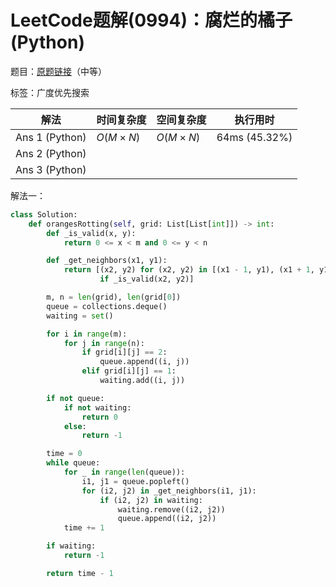# LeetCode题解(0994)：腐烂的橘子(Python)

题目：[原题链接](https://leetcode-cn.com/problems/rotting-oranges/)（中等）

标签：广度优先搜索

| 解法           | 时间复杂度 | 空间复杂度 | 执行用时      |
| -------------- | ---------- | ---------- | ------------- |
| Ans 1 (Python) | $O(M×N)$   | $O(M×N)$   | 64ms (45.32%) |
| Ans 2 (Python) |            |            |               |
| Ans 3 (Python) |            |            |               |

解法一：

```python
class Solution:
    def orangesRotting(self, grid: List[List[int]]) -> int:
        def _is_valid(x, y):
            return 0 <= x < m and 0 <= y < n

        def _get_neighbors(x1, y1):
            return [(x2, y2) for (x2, y2) in [(x1 - 1, y1), (x1 + 1, y1), (x1, y1 - 1), (x1, y1 + 1)]
                    if _is_valid(x2, y2)]

        m, n = len(grid), len(grid[0])
        queue = collections.deque()
        waiting = set()

        for i in range(m):
            for j in range(n):
                if grid[i][j] == 2:
                    queue.append((i, j))
                elif grid[i][j] == 1:
                    waiting.add((i, j))

        if not queue:
            if not waiting:
                return 0
            else:
                return -1

        time = 0
        while queue:
            for _ in range(len(queue)):
                i1, j1 = queue.popleft()
                for (i2, j2) in _get_neighbors(i1, j1):
                    if (i2, j2) in waiting:
                        waiting.remove((i2, j2))
                        queue.append((i2, j2))
            time += 1

        if waiting:
            return -1

        return time - 1
```

